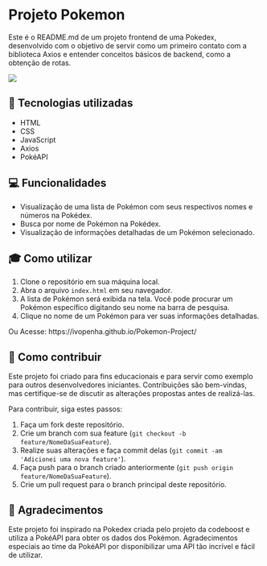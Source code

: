 <h1>Projeto Pokemon</h1>

<p>Este é o README.md de um projeto frontend de uma Pokedex, desenvolvido com o objetivo de servir como um primeiro contato com a biblioteca Axios e entender conceitos básicos de backend, como a obtenção de rotas.</p>


![](CPT2306171325-1856x963.gif)

<h2>🚀 Tecnologias utilizadas</h2>

<ul>
  <li>HTML</li>
  <li>CSS</li>
  <li>JavaScript</li>
  <li>Axios</li>
  <li>PokéAPI</li>
</ul>

<h2>💻 Funcionalidades</h2>

<ul>
  <li>Visualização de uma lista de Pokémon com seus respectivos nomes e números na Pokédex.</li>
  <li>Busca por nome de Pokémon na Pokédex.</li>
  <li>Visualização de informações detalhadas de um Pokémon selecionado.</li>
</ul>

<h2>🎓 Como utilizar</h2>

<ol>
  <li>Clone o repositório em sua máquina local.</li>
  <li>Abra o arquivo <code>index.html</code> em seu navegador.</li>
  <li>A lista de Pokémon será exibida na tela. Você pode procurar um Pokémon específico digitando seu nome na barra de pesquisa.</li>
  <li>Clique no nome de um Pokémon para ver suas informações detalhadas.</li>
</ol>

<p> <bold>Ou</bold> Acesse: https://ivopenha.github.io/Pokemon-Project/ </p>

<h2>🤝 Como contribuir</h2>

<p>Este projeto foi criado para fins educacionais e para servir como exemplo para outros desenvolvedores iniciantes. Contribuições são bem-vindas, mas certifique-se de discutir as alterações propostas antes de realizá-las.</p>

<p>Para contribuir, siga estes passos:</p>

<ol>
  <li>Faça um fork deste repositório.</li>
  <li>Crie um branch com sua feature (<code>git checkout -b feature/NomeDaSuaFeature</code>).</li>
  <li>Realize suas alterações e faça commit delas (<code>git commit -am 'Adicionei uma nova feature'</code>).</li>
  <li>Faça push para o branch criado anteriormente (<code>git push origin feature/NomeDaSuaFeature</code>).</li>
  <li>Crie um pull request para o branch principal deste repositório.</li>
</ol>
<h2>👏 Agradecimentos</h2>

<p>Este projeto foi inspirado na Pokedex criada pelo projeto da codeboost e utiliza a PokéAPI para obter os dados dos Pokémon. Agradecimentos especiais ao time da PokéAPI por disponibilizar uma API tão incrível e fácil de utilizar.</p>
